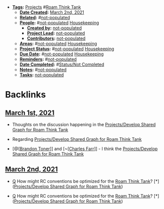 - **[Tags](<../Tags.md>):** [Projects](<../Projects.md>) #[Roam Think Tank](<../Roam Think Tank.md>)
    - **[Date Created](<../Date Created.md>):** [March 2nd, 2021](<../March 2nd, 2021.md>)
    - **[Related](<../Related.md>):** #[not-populated](<../not-populated.md>)
    - **[People](<../People.md>):** #[not-populated](<../not-populated.md>) [Housekeeping](<../Housekeeping.md>)
        - **[Created by](<../Created by.md>):** [not-populated](<../not-populated.md>)
        - **[Project Lead](<../Project Lead.md>):** [not-populated](<../not-populated.md>)
        - **[Contributors](<../Contributors.md>):** [not-populated](<../not-populated.md>)
    - **[Areas](<../Areas.md>):** #[not-populated](<../not-populated.md>) [Housekeeping](<../Housekeeping.md>)
    - **[Project Status](<../Project Status.md>):** #[not-populated](<../not-populated.md>) [Housekeeping](<../Housekeeping.md>)
    - **[Due Date](<../Due Date.md>):** #[not-populated](<../not-populated.md>) [Housekeeping](<../Housekeeping.md>)
    - **[Reminders](<../Reminders.md>):** #[not-populated](<../not-populated.md>) 
    - **[Date Completed](<../Date Completed.md>):** #[Status/Not Completed](<../Status/Not Completed.md>)
    - **[Notes](<../Notes.md>):** #[not-populated](<../not-populated.md>)
    - **[Tasks](<../Tasks.md>):** [not-populated](<../not-populated.md>)

# Backlinks
## [March 1st, 2021](<March 1st, 2021.md>)
- Thoughts on the discussion happening in the [Projects/Develop Shared Graph for Roam Think Tank](<../Projects/Develop Shared Graph for Roam Think Tank.md>)

- Regarding [Projects/Develop Shared Graph for Roam Think Tank](<../Projects/Develop Shared Graph for Roam Think Tank.md>)

- [@[[Brandon Toner](<../@[[Brandon Toner.md>)]] and [~[[Charles Farr](<../~[[Charles Farr.md>)]] - I think the [Projects/Develop Shared Graph for Roam Think Tank](<../Projects/Develop Shared Graph for Roam Think Tank.md>)

## [March 2nd, 2021](<March 2nd, 2021.md>)
- [Q](<../Q.md>) How might RC conventions be optimized for the [Roam Think Tank](<../Roam Think Tank.md>)? [*]([Projects/Develop Shared Graph for Roam Think Tank](<../Projects/Develop Shared Graph for Roam Think Tank.md>))

- [Q](<../Q.md>) How might RC conventions be optimized for the [Roam Think Tank](<../Roam Think Tank.md>)? [*]([Projects/Develop Shared Graph for Roam Think Tank](<../Projects/Develop Shared Graph for Roam Think Tank.md>))

